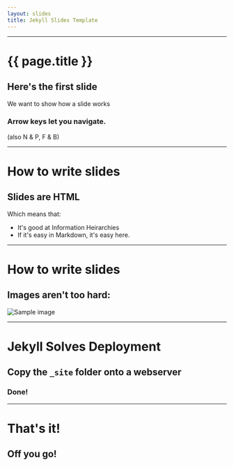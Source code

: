 ```yaml
---
layout: slides
title: Jekyll Slides Template
---
```

<!-- This space is intentionally left blank -->
---
# {{ page.title }}

## Here's the first slide

We want to show how a slide works

### Arrow keys let you navigate.

(also N &amp; P, F &amp; B)

---
# How to write slides

## Slides are HTML

Which means that:

* It's good at Information Heirarchies
* If it's easy in Markdown, it's easy here.

---
# How to write slides

## Images aren't too hard:

![Sample image](http://placekitten.com/g/640/480)

---
# Jekyll Solves Deployment

## Copy the `_site` folder onto a webserver

### Done!

---
# That's it!

## Off you go!

